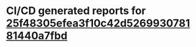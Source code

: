 # CI/CD generated reports for [25f48305efea3f10c42d526993078181440a7fbd](https://github.com/hydephp/develop/commit/25f48305efea3f10c42d526993078181440a7fbd)
